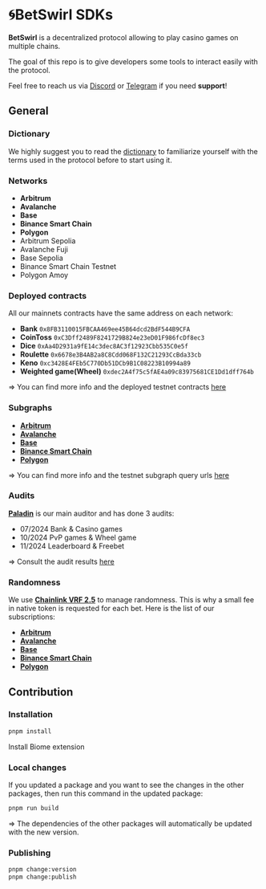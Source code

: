 # 🌀BetSwirl SDKs

**BetSwirl** is a decentralized protocol allowing to play casino games on multiple chains. 

The goal of this repo is to give developers some tools to interact easily with the protocol. 

Feel free to reach us via [Discord](https://discord.gg/uAJXn4GJdX) or [Telegram](https://t.me/betswirl) if you need **support**!


## General

### Dictionary
We highly suggest you to read the [dictionary](/documentation/dictionary.md) to familiarize yourself with the terms used in the protocol before to start using it.

### Networks
- **Arbitrum**
- **Avalanche**
- **Base**
- **Binance Smart Chain**
- **Polygon**
- Arbitrum Sepolia
- Avalanche Fuji
- Base Sepolia
- Binance Smart Chain Testnet
- Polygon Amoy

### Deployed contracts

All our mainnets contracts have the same address on each network:

- **Bank** `0x8FB3110015FBCAA469ee45B64dcd2BdF544B9CFA`
- **CoinToss** `0xC3Dff2489F8241729B824e23eD01F986fcDf8ec3`
- **Dice** `0xAa4D2931a9fE14c3dec8AC3f12923Cbb535C0e5f`
- **Roulette** `0x6678e3B4AB2a8C8Cdd068F132C21293CcBda33cb`
- **Keno** `0xc3428E4FEb5C770Db51DCb9B1C08223B10994a89`
- **Weighted game(Wheel)** `0xdec2A4f75c5fAE4a09c83975681CE1Dd1dff764b`

=> You can find more info and the deployed testnet contracts [here](https://github.com/BetSwirl/sdk/blob/main/packages/core/src/data/casino.ts)
  
### Subgraphs
- **[Arbitrum](https://thegraph.com/explorer/subgraphs/AsPBS4ymrjoR61r1x2avNJJtMPvzZ3quMHxvQTgDJbU?view=Query&chain=arbitrum-one)**
- **[Avalanche](https://thegraph.com/explorer/subgraphs/4nQJ4T5TXvTxgECqQ6ox6Nwf57d5BNt6SCn7CzzxjDZN?view=Query&chain=arbitrum-one)**
- **[Base](https://thegraph.com/explorer/subgraphs/6rt22DL9aaAjJHDUZ25sSsPuvuKxp1Tnf8LBXhL8WdZi?view=Query&chain=arbitrum-one)**
- **[Binance Smart Chain](https://thegraph.com/explorer/subgraphs/69xMkatN58qWXZS7FXqiVQmvkHhNrq3thTfdB6t85Wvk?view=Query&chain=arbitrum-one)**
- **[Polygon](https://thegraph.com/explorer/subgraphs/FL3ePDCBbShPvfRJTaSCNnehiqxsPHzpLud6CpbHoeKW?view=Query&chain=arbitrum-one)**

=> You can find more info and the testnet subgraph query urls [here](https://github.com/BetSwirl/sdk/blob/main/packages/core/src/data/casino.ts)
  
### Audits

**[Paladin](https://paladinsec.co/)** is our main auditor and has done 3 audits:
- 07/2024 Bank & Casino games
- 10/2024 PvP games & Wheel game
- 11/2024 Leaderboard & Freebet

=> Consult the audit results [here](https://paladinsec.co/projects/betswirl/)

### Randomness
We use **[Chainlink VRF 2.5](https://docs.chain.link/vrf)** to manage randomness. This is why a small fee in native token is requested for each bet. Here is the list of our subscriptions:

- **[Arbitrum](https://vrf.chain.link/arbitrum#/side-drawer/subscription/arbitrum/26510450093329368004237878416199508562205945994063563127634409219041040756566)**
- **[Avalanche](https://vrf.chain.link/avalanche#/side-drawer/subscription/avalanche/87060360337790157170135218934045586905659360396458026876115663885747477615369)**
- **[Base](https://vrf.chain.link/base#/side-drawer/subscription/base/93271074453882857048982544254580571499844752099945152824703671195862788259559)**
- **[Binance Smart Chain](https://vrf.chain.link/bsc#/side-drawer/subscription/bsc/64778934296371996396369853439912130360272408155611603044356319460986888838555)**
- **[Polygon](https://vrf.chain.link/polygon#/side-drawer/subscription/polygon/79838174144652451313763716789896498714546673967850869672884710820136443316484)**

## Contribution

### Installation

```bash
pnpm install
```

Install Biome extension 
### Local changes

If you updated a package and you want to see the changes in the other packages, then run this command in the updated package:

```bash
pnpm run build
```

=> The dependencies of the other packages will automatically be updated with the new version.

### Publishing

```bash
pnpm change:version
pnpm change:publish
```
